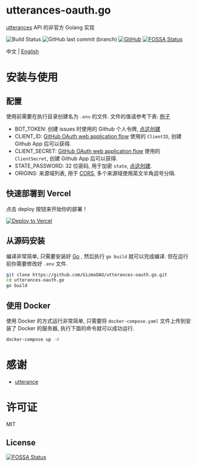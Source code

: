 # utterances-oauth.go

[utterances](https://github.com/utterance) API 的非官方 Golang 实现

![Build Status](https://img.shields.io/github/workflow/status/GizmoOAO/utterances-oauth.go/docker%20build%20&%20push)
![GitHub last commit (branch)](https://img.shields.io/github/last-commit/GizmoOAO/utterances-oauth.go/main)
[![GitHub](https://img.shields.io/github/license/GizmoOAO/utterances-oauth.go)](./LICENSE)
[![FOSSA Status](https://app.fossa.com/api/projects/git%2Bgithub.com%2FGizmoOAO%2Futterances-oauth.go.svg?type=shield)](https://app.fossa.com/projects/git%2Bgithub.com%2FGizmoOAO%2Futterances-oauth.go?ref=badge_shield)

中文 | [English](./README-en.md)

# 安装与使用

## 配置

使用前需要在执行目录创建名为 `.env` 的文件. 文件的值请参考下表: [例子](./.env.example)

- BOT_TOKEN: 创建 issues 时使用的 Github 个人令牌, [点这创建](https://github.com/settings/tokens/new?scopes=public_repo)
- CLIENT_ID: [GitHub OAuth web application flow](https://developer.github.com/v3/oauth/#web-application-flow) 使用的 `ClientID`, 创建 Github App 后可以获得.
- CLIENT_SECRET: [GitHub OAuth web application flow](https://developer.github.com/v3/oauth/#web-application-flow) 使用的 `ClientSecret`, 创建 Github App 后可以获得.
- STATE_PASSWORD: 32 位密码, 用于加密 `state`, [点这创建](https://lastpass.com/generatepassword.php).
- ORIGINS: 来源域列表, 用于 [CORS](https://developer.mozilla.org/zh-CN/docs/Web/HTTP/Access_control_CORS), 多个来源域使用英文半角逗号分隔.

## 快速部署到 Vercel

点击 deploy 按钮来开始你的部署！

[![Deploy to Vercel](https://vercel.com/button)](https://vercel.com/import/project?template=https://github.com/GizmoOAO/utterances-oauth.go)

## 从源码安装

编译非常简单, 只需要安装好 [Go](https://golang.org/) , 然后执行 `go build` 就可以完成编译. 但在运行前你需要修改好 `.env` 文件.

```bash
git clone https://github.com/GizmoOAO/utterances-oauth.go.git
cd utterances-oauth.go
go build
```

## 使用 Docker

使用 Docker 的方式运行非常简单, 只需要将 `docker-compose.yaml` 文件上传到安装了 Docker 的服务器, 执行下面的命令就可以成功运行.

```bash
docker-compose up -d
```

# 感谢

- [utterance](https://github.com/utterance)

# 许可证

MIT


## License
[![FOSSA Status](https://app.fossa.com/api/projects/git%2Bgithub.com%2FGizmoOAO%2Futterances-oauth.go.svg?type=large)](https://app.fossa.com/projects/git%2Bgithub.com%2FGizmoOAO%2Futterances-oauth.go?ref=badge_large)